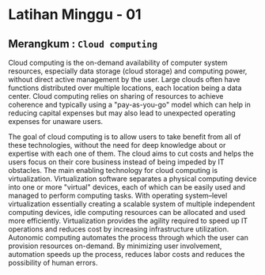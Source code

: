 # Latihan Minggu - 01
## Merangkum :  ``Cloud computing``
Cloud computing is the on-demand availability of computer system resources, especially data storage (cloud storage) and computing power, without direct active management by the user. Large clouds often have functions distributed over multiple locations, each location being a data center. Cloud computing relies on sharing of resources to achieve coherence and typically using a "pay-as-you-go" model which can help in reducing capital expenses but may also lead to unexpected operating expenses for unaware users.

The goal of cloud computing is to allow users to take benefit from all of these technologies, without the need for deep knowledge about or expertise with each one of them. The cloud aims to cut costs and helps the users focus on their core business instead of being impeded by IT obstacles. The main enabling technology for cloud computing is virtualization. Virtualization software separates a physical computing device into one or more "virtual" devices, each of which can be easily used and managed to perform computing tasks. With operating system–level virtualization essentially creating a scalable system of multiple independent computing devices, idle computing resources can be allocated and used more efficiently. Virtualization provides the agility required to speed up IT operations and reduces cost by increasing infrastructure utilization. Autonomic computing automates the process through which the user can provision resources on-demand. By minimizing user involvement, automation speeds up the process, reduces labor costs and reduces the possibility of human errors.